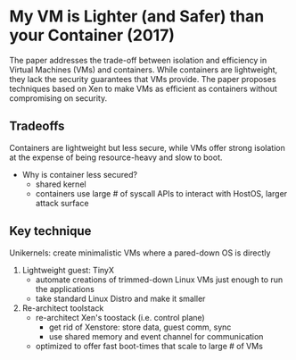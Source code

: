 # My VM is Lighter (and Safer) than your Container (2017)
The paper addresses the trade-off between isolation and efficiency in Virtual Machines (VMs) and containers. While containers are lightweight, they lack the security guarantees that VMs provide. The paper proposes techniques based on Xen to make VMs as efficient as containers without compromising on security.

## Tradeoffs 
Containers are lightweight but less secure, while VMs offer strong isolation at the expense of being resource-heavy and slow to boot.
*  Why is container less secured?
    *  shared kernel 
    *  containers use large # of syscall APIs to interact with HostOS, larger attack surface 

## Key technique 
Unikernels: create minimalistic VMs where a pared-down OS is directly 

1. Lightweight guest: TinyX 
   *  automate creations of trimmed-down Linux VMs just enough to run the applications
   *  take standard Linux Distro and make it smaller 
2. Re-architect toolstack
   *  re-architect Xen's toostack (i.e. control plane)
       *  get rid of Xenstore: store data, guest comm, sync
       *  use shared memory and event channel for communication     
   *  optimized to offer fast boot-times that scale to large # of VMs  
